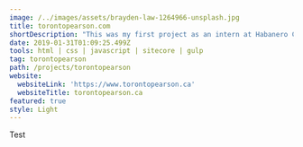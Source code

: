 ```yaml
---
image: /../images/assets/brayden-law-1264966-unsplash.jpg
title: torontopearson.com
shortDescription: "This was my first project as an intern at Habanero Consulting Group.  I was tasked to develop the prototype of the website using technologies such as HTML (Handlebars), SCSS, and TypeScript.\n\t\t\t\t\t\nI was also able to experiment with Node.js, Webpack, and Gulp to set up a boilerplate."
date: 2019-01-31T01:09:25.499Z
tools: html | css | javascript | sitecore | gulp
tag: torontopearson
path: /projects/torontopearson
website:
  websiteLink: 'https://www.torontopearson.ca'
  websiteTitle: torontopearson.ca
featured: true
style: Light
---
```

Test
